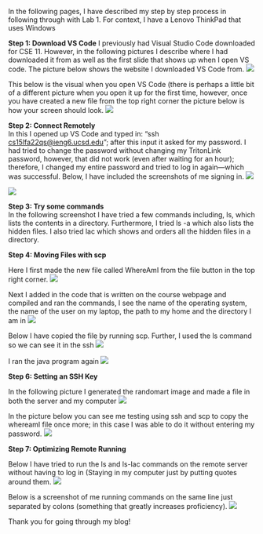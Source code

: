 In the following pages, I have described my step by step process in following through with Lab 1. For context, I have a Lenovo ThinkPad that uses Windows

**Step 1: Download VS Code**
I previously had Visual Studio Code downloaded for CSE 11. However, in the following pictures I describe where I had downloaded it from as well as the first slide that shows up when I open VS code. The picture below shows the website I downloaded VS Code from. 
![](pictures%20for%20lab%20report%202/2022-09-30.png)

This below is the visual when you open VS Code (there is perhaps a little bit of a different picture when you open it up for the first time, however, once you have created a new file from the top right corner the picture below is how your screen should look. 
![](pictures%20for%20lab%20report%202/2022-09-30%20(1).png)

**Step 2: Connect Remotely**  
In this I opened up VS Code and typed in: “ssh cs15lfa22qs@ieng6.ucsd.edu”; after this input it asked for my password. I had tried to change the password without changing my TritonLink password, however, that did not work (even after waiting for an hour); therefore, I changed my entire password and tried to log in again—which was successful. Below, I have included the screenshots of me signing in.
![](pictures%20for%20lab%20report%202/2022-09-30%20(2).png)

![](pictures%20for%20lab%20report%202/2022-09-30%20(3).png)

**Step 3: Try some commands**  
In the following screenshot I have tried a few commands including, ls, which lists the contents in a directory. Furthermore, I tried ls -a which also lists the hidden files. I also tried lac which shows and orders all the hidden files in a directory.
[](pictures%20for%20lab%20report%202/2022-09-30%20(4).png)

**Step 4: Moving Files with scp**

Here I first made the new file called WhereAmI from the file button in the top right corner. 
![](pictures%20for%20lab%20report%202/2022-09-30%20(5).png)

Next I added in the code that is written on the course webpage and compiled and ran the commands, I see the name of the operating system, the name of the user on my laptop, the path to my home and the directory I am in 
![](pictures%20for%20lab%20report%202/2022-09-30%20(6).png)

Below I have copied the file by running scp. Further, I used the ls command so we can see it in the ssh
![](pictures%20for%20lab%20report%202/2022-09-30%20(7).png)

I ran the java program again
![](pictures%20for%20lab%20report%202/2022-09-30%20(8).png)

**Step 6: Setting an SSH Key**

In the following picture I generated the randomart image and made a file in both the server and my computer
![](pictures%20for%20lab%20report%202/2022-09-30%20(9).png)

In the picture below you can see me testing using ssh and scp to copy the whereamI file once more; in this case I was able to do it without entering my password.
![](pictures%20for%20lab%20report%202/2022-09-30%20(10).png)

**Step 7: Optimizing Remote Running**

Below I have tried to run the ls and ls-lac commands on the remote server without having to log in (Staying in my computer just by putting quotes around them. 
![](pictures%20for%20lab%20report%202/2022-09-30%20(11).png)

Below is a screenshot of me running commands on the same line just separated by colons (something that greatly increases proficiency). 
![](pictures%20for%20lab%20report%202/2022-09-30%20(13).png)

Thank you for going through my blog!






